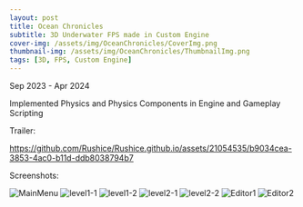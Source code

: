 ```yaml
---
layout: post
title: Ocean Chronicles
subtitle: 3D Underwater FPS made in Custom Engine
cover-img: /assets/img/OceanChronicles/CoverImg.png
thumbnail-img: /assets/img/OceanChronicles/ThumbnailImg.png
tags: [3D, FPS, Custom Engine]
---
```

Sep 2023 - Apr 2024

Implemented Physics and Physics Components in Engine and Gameplay Scripting

Trailer:

https://github.com/Rushice/Rushice.github.io/assets/21054535/b9034cea-3853-4ac0-b11d-ddb8038794b7



Screenshots:

![MainMenu](https://rushice.github.io/assets/img/OceanChronicles/MainMenu.png)
![level1-1](https://rushice.github.io/assets/img/OceanChronicles/Gameplay1-1.png)
![level1-2](https://rushice.github.io/assets/img/OceanChronicles/Gameplay1-2.png)
![level2-1](https://rushice.github.io/assets/img/OceanChronicles/Gameplay2-1.png)
![level2-2](https://rushice.github.io/assets/img/OceanChronicles/Gameplay2-2.png)
![Editor1](https://rushice.github.io/assets/img/OceanChronicles/Editor1.png)
![Editor2](https://rushice.github.io/assets/img/OceanChronicles/Editor2.png)

